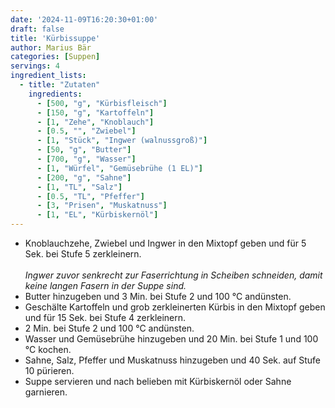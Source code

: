 ```yaml
---
date: '2024-11-09T16:20:30+01:00'
draft: false
title: 'Kürbissuppe'
author: Marius Bär
categories: [Suppen]
servings: 4
ingredient_lists:
  - title: "Zutaten"
    ingredients:
      - [500, "g", "Kürbisfleisch"]
      - [150, "g", "Kartoffeln"]
      - [1, "Zehe", "Knoblauch"]
      - [0.5, "", "Zwiebel"]
      - [1, "Stück", "Ingwer (walnussgroß)"]
      - [50, "g", "Butter"]
      - [700, "g", "Wasser"]
      - [1, "Würfel", "Gemüsebrühe (1 EL)"]
      - [200, "g", "Sahne"]
      - [1, "TL", "Salz"]
      - [0.5, "TL", "Pfeffer"]
      - [3, "Prisen", "Muskatnuss"]
      - [1, "EL", "Kürbiskernöl"]
---
```


- Knoblauchzehe, Zwiebel und Ingwer in den Mixtopf geben und für 5 Sek. bei Stufe 5 zerkleinern.<br>  
_Ingwer zuvor senkrecht zur Faserrichtung in Scheiben schneiden, damit keine langen Fasern in der Suppe sind._
- Butter hinzugeben und 3 Min. bei Stufe 2 und 100 °C andünsten.
- Geschälte Kartoffeln und grob zerkleinerten Kürbis in den Mixtopf geben und für 15 Sek. bei Stufe 4 zerkleinern.
- 2 Min. bei Stufe 2 und 100 °C andünsten.
- Wasser und Gemüsebrühe hinzugeben und 20 Min. bei Stufe 1 und 100 °C kochen.
- Sahne, Salz, Pfeffer und Muskatnuss hinzugeben und 40 Sek. auf Stufe 10 pürieren.
- Suppe servieren und nach belieben mit Kürbiskernöl oder Sahne garnieren.
